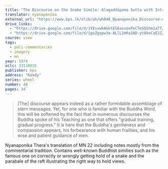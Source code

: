 ```yaml
---
title: "The Discourse on the Snake Simile: Alagaddūpama Sutta with Introduction and Notes"
translator: nyanaponika
external_url: "https://www.bps.lk/olib/wh/wh048_Nyanaponika_Discourse-on-the-Snake-Simile.html"
drive_links:
  - "https://drive.google.com/file/d/1YEsvwkAGktE56avsUxPeCTeSDShm1a7f/view?usp=drive_link"
  - "https://drive.google.com/file/d/1goZgspw3e-ALlL2mRa1ND-yt6koCaE2Z/view?usp=drive_link"
course: view
tags:
  - pali-commentaries
  - imagery
  - mn
year: 1974
oclc: 33110015
publisher: bps
address: "Kandy"
series: wheel
number: 48
pages: 34
---
```


> [The] discourse appears indeed as a rather formidable assemblage of stern messages. Yet, for one who is familiar with the Buddha Word, this will be softened by the fact that in numerous discourses the Buddha spoke of his Teaching as one that offers "gradual training, gradual progress." It is here that the Buddha's gentleness and compassion appears, his forbearance with human frailties, and his wise and patient guidance of men.

Nyanaponika Thera's translation of MN 22 including notes mostly from the commentarial tradition.
Contains well-known Buddhist similies such as the famous one on correctly or wrongly getting hold of a snake and the parabale of the raft illustrating the right way to hold views.
